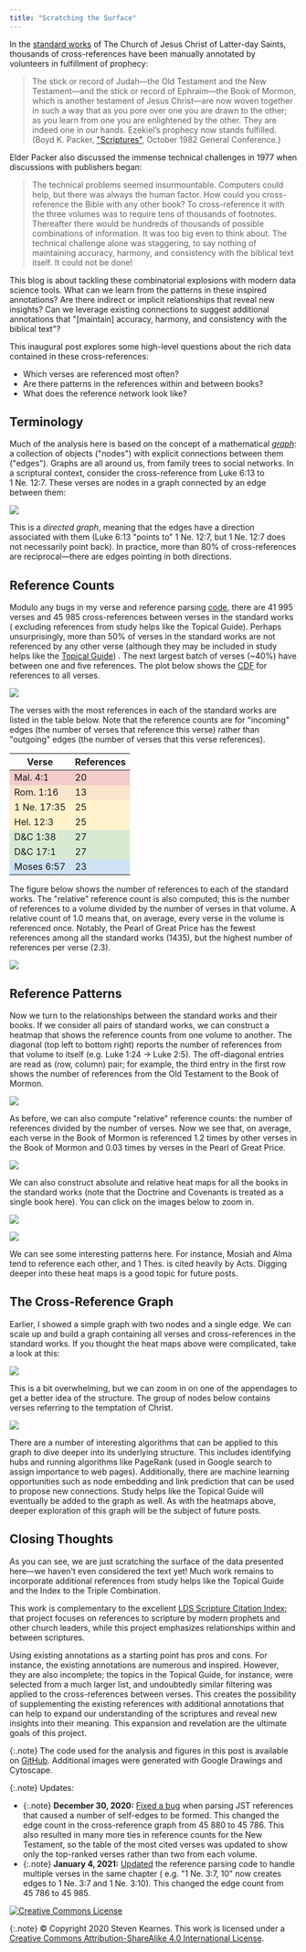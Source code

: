 ```yaml
---
title: "Scratching the Surface"
---
```


In the
[standard works](https://www.churchofjesuschrist.org/study/manual/gospel-topics/standard-works?lang=eng)
of The Church of Jesus Christ of Latter-day Saints, thousands of
cross-references have been manually annotated by volunteers in fulfillment of
prophecy:

> The stick or record of Judah—the Old Testament and the New Testament—and the 
stick or record of Ephraim—the Book of Mormon, which is another testament of 
Jesus Christ—are now woven together in such a way that as you pore over one you 
are drawn to the other; as you learn from one you are enlightened by the other. 
They are indeed one in our hands. Ezekiel’s prophecy now stands fulfilled. 
(Boyd K. Packer,
["Scriptures"](https://www.churchofjesuschrist.org/study/general-conference/1982/10/scriptures?lang=eng),
October 1982 General Conference.)

Elder Packer also discussed the immense technical challenges in 1977 when
discussions with publishers began:

> The technical problems seemed insurmountable. Computers could help, but there
was always the human factor. How could you cross-reference the Bible with any
other book? To cross-reference it with the three volumes was to require tens
of thousands of footnotes. Thereafter there would be hundreds of thousands of
possible combinations of information. It was too big even to think about. The
technical challenge alone was staggering, to say nothing of maintaining
accuracy, harmony, and consistency with the biblical text itself. It could not
be done!

This blog is about tackling these combinatorial explosions with modern data
science tools. What can we learn from the patterns in these inspired
annotations? Are there indirect or implicit relationships that reveal new
insights? Can we leverage existing connections to suggest additional annotations
that "\[maintain\] accuracy, harmony, and consistency with the biblical text"?

This inaugural post explores some high-level questions about the rich data
contained in these cross-references:

* Which verses are referenced most often?
* Are there patterns in the references within and between books?
* What does the reference network look like?

## Terminology

Much of the analysis here is based on the concept of a mathematical
[*graph*](https://en.wikipedia.org/wiki/Graph_(discrete_mathematics)): a
collection of objects ("nodes") with explicit connections between them
("edges"). Graphs are all around us, from family trees to social networks. In a
scriptural context, consider the cross-reference from Luke&nbsp;6:13 to
1&nbsp;Ne.&nbsp;12:7. These verses are nodes in a graph connected by an edge
between them:

![](/assets/2020-12-28/simple-graph.png)

This is a *directed graph*, meaning that the edges have a direction associated
with them (Luke&nbsp;6:13 "points to" 1&nbsp;Ne.&nbsp;12:7, but
1&nbsp;Ne.&nbsp;12:7 does not necessarily point back). In practice, more than
80% of cross-references are reciprocal—there are edges pointing in both
directions.

## Reference Counts

Modulo any bugs in my verse and reference parsing
[code](https://github.com/skearnes/scripture-graph), there are 41&nbsp;995
verses and 45&nbsp;985 cross-references between verses in the standard works (
excluding references from study helps like the Topical Guide). Perhaps
unsurprisingly, more than 50% of verses in the standard works are not referenced
by any other verse (although they may be included in study helps like the
[Topical Guide](https://www.churchofjesuschrist.org/study/scriptures/tg?lang=eng))
. The next largest batch of verses (~40%) have between one and five references.
The plot below shows the
[CDF](https://en.wikipedia.org/wiki/Cumulative_distribution_function)
for references to all verses.

![](/assets/2020-12-28/count-cdf.png)

The verses with the most references in each of the standard works are listed in
the table below. Note that the reference counts are for "incoming" edges
(the number of verses that reference this verse) rather than "outgoing" edges
(the number of verses that this verse references).

<table>
<thead>
  <tr>
    <th>Verse</th>
    <th>References</th>
  </tr>
</thead>
<tbody>
  <tr style="background-color: #f4cccc;">
    <td>Mal. 4:1</td>
    <td class="right">20</td>
  </tr>
  <tr style="background-color: #fce5cd;">
    <td>Rom. 1:16</td>
    <td class="right">13</td>
  </tr>
  <tr style="background-color: #fff2cc;">
    <td>1 Ne. 17:35</td>
    <td class="right">25</td>
  </tr>
  <tr style="background-color: #fff2cc;">
    <td>Hel. 12:3</td>
    <td class="right">25</td>
  </tr>
  <tr style="background-color: #d9ead3;">
    <td>D&amp;C 1:38</td>
    <td class="right">27</td>
  </tr>
  <tr style="background-color: #d9ead3;">
    <td>D&amp;C 17:1</td>
    <td class="right">27</td>
  </tr>
  <tr style="background-color: #cfe2f3;">
    <td>Moses 6:57</td>
    <td class="right">23</td>
  </tr>
</tbody>
</table>

The figure below shows the number of references to each of the standard works.
The "relative" reference count is also computed; this is the number of
references to a volume divided by the number of verses in that volume. A
relative count of 1.0 means that, on average, every verse in the volume is
referenced once. Notably, the Pearl of Great Price has the fewest references
among all the standard works (1435), but the highest number of references per
verse (2.3).

![](/assets/2020-12-28/count-bar.png)

## Reference Patterns

Now we turn to the relationships between the standard works and their books. If
we consider all pairs of standard works, we can construct a heatmap that shows
the reference counts from one volume to another. The diagonal (top left to
bottom right) reports the number of references from that volume to itself
(e.g. Luke 1:24 → Luke 2:5). The off-diagonal entries are read as (row, column)
pair; for example, the third entry in the first row shows the number of
references from the Old Testament to the Book of Mormon.

![](/assets/2020-12-28/absolute-volumes.png)

As before, we can also compute "relative" reference counts: the number of
references divided by the number of verses. Now we see that, on average, each
verse in the Book of Mormon is referenced 1.2 times by other verses in the Book
of Mormon and 0.03 times by verses in the Pearl of Great Price.

![](/assets/2020-12-28/relative-volumes.png)

We can also construct absolute and relative heat maps for all the books in
the standard works (note that the Doctrine and Covenants is treated as a single
book here). You can click on the images below to zoom in.

[![](/assets/2020-12-28/absolute-books.png)](/assets/2020-12-28/absolute-books.png)

[![](/assets/2020-12-28/relative-books.png)](/assets/2020-12-28/relative-books.png)

We can see some interesting patterns here. For instance, Mosiah and Alma tend to
reference each other, and 1&nbsp;Thes. is cited heavily by Acts. Digging deeper
into these heat maps is a good topic for future posts.

## The Cross-Reference Graph

Earlier, I showed a simple graph with two nodes and a single edge. We can scale
up and build a graph containing all verses and cross-references in the standard
works. If you thought the heat maps above were complicated, take a look at this:

![](/assets/2020-12-28/graph.png)

This is a bit overwhelming, but we can zoom in on one of the appendages to get a
better idea of the structure. The group of nodes below contains verses referring
to the temptation of Christ.

![](/assets/2020-12-28/graph-zoom.png)

There are a number of interesting algorithms that can be applied to this graph
to dive deeper into its underlying structure. This includes identifying hubs and
running algorithms like PageRank (used in Google search to assign importance to
web pages). Additionally, there are machine learning opportunities such as node
embedding and link prediction that can be used to propose new connections. Study
helps like the Topical Guide will eventually be added to the graph as well. As
with the heatmaps above, deeper exploration of this graph will be the subject of
future posts.

## Closing Thoughts

As you can see, we are just scratching the surface of the data presented here—we
haven't even considered the text yet! Much work remains to incorporate
additional references from study helps like the Topical Guide and the Index to
the Triple Combination.

This work is complementary to the
excellent [LDS Scripture Citation Index](https://scriptures.byu.edu/); that
project focuses on references to scripture by modern prophets and other church
leaders, while this project emphasizes relationships within and between
scriptures.

Using existing annotations as a starting point has pros and cons. For instance,
the existing annotations are numerous and inspired. However, they are also
incomplete; the topics in the Topical Guide, for instance, were selected from a
much larger list, and undoubtedly similar filtering was applied to the
cross-references between verses. This creates the possibility of supplementing
the existing references with additional annotations that can help to expand our
understanding of the scriptures and reveal new insights into their meaning. This
expansion and revelation are the ultimate goals of this project.

{:.note}
The code used for the analysis and figures in this post is available on
[GitHub](https://github.com/skearnes/scripture-graph). Additional images were
generated with Google Drawings and Cytoscape.

{:.note}
Updates:

* {:.note} **December 30,
  2020:** [Fixed a bug](https://github.com/skearnes/scripture-graph/pull/5)
  when parsing JST references that caused a number of self-edges to be formed.
  This changed the edge count in the cross-reference graph from 45&nbsp;880 to
  45&nbsp;786. This also resulted in many more ties in reference counts for the
  New Testament, so the table of the most cited verses was updated to show only
  the top-ranked verses rather than two from each volume.
* {:.note} **January 4,
  2021:** [Updated](https://github.com/skearnes/scripture-graph/pull/8)
  the reference parsing code to handle multiple verses in the same chapter (
  e.g. "1&nbsp;Ne.&nbsp;3:7,&nbsp;10" now creates edges to 1&nbsp;Ne.&nbsp;3:7
  and 1&nbsp;Ne.&nbsp;3:10). This changed the edge count from 45&nbsp;786 to
  45&nbsp;985.
  
[![Creative Commons License](https://i.creativecommons.org/l/by-sa/4.0/88x31.png)](http://creativecommons.org/licenses/by-sa/4.0/)

{:.note}
© Copyright 2020 Steven Kearnes. This work is licensed under a
[Creative Commons Attribution-ShareAlike 4.0 International License](http://creativecommons.org/licenses/by-sa/4.0/).
